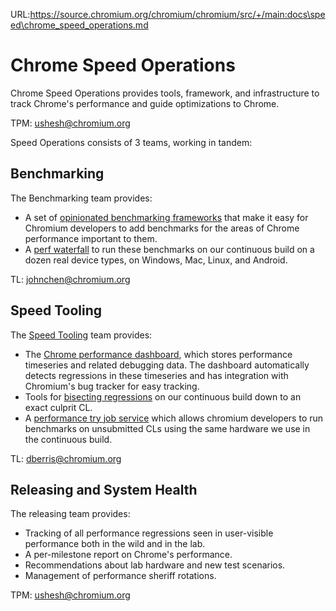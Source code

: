 URL:https://source.chromium.org/chromium/chromium/src/+/main:docs\speed\chrome_speed_operations.md
# Chrome Speed Operations

Chrome Speed Operations provides tools, framework, and infrastructure
to track Chrome's performance and guide optimizations to Chrome.

TPM: ushesh@chromium.org

Speed Operations consists of 3 teams, working in tandem:

## Benchmarking
The Benchmarking team provides:
  * A set of [opinionated benchmarking frameworks](https://docs.google.com/document/d/1ni2MIeVnlH4bTj4yvEDMVNxgL73PqK_O9_NUm3NW3BA/edit)
    that make it easy for Chromium developers to add benchmarks for
    the areas of Chrome performance important to them.
  * A [perf waterfall](perf_waterfall.md) to run these benchmarks on our continuous build on a dozen
    real device types, on Windows, Mac, Linux, and Android.

TL: johnchen@chromium.org

## Speed Tooling
The [Speed Tooling](chrome_speed_tooling.md) team provides:
  * The [Chrome performance dashboard](https://chromeperf.appspot.com), which
    stores performance timeseries and related debugging data. The dashboard
    automatically detects regressions in these timeseries and has integration
    with Chromium's bug tracker for easy tracking.
  * Tools for [bisecting regressions](bisects.md) on our continuous build down
    to an exact culprit CL.
  * A [performance try job service](perf_trybots.md) which allows chromium
    developers to run benchmarks on unsubmitted CLs using the same hardware
    we use in the continuous build.

TL: dberris@chromium.org

## Releasing and System Health
The releasing team provides:
  * Tracking of all performance regressions seen in user-visible performance
    both in the wild and in the lab.
  * A per-milestone report on Chrome's performance.
  * Recommendations about lab hardware and new test scenarios.
  * Management of performance sheriff rotations.

TPM: ushesh@chromium.org
